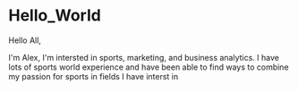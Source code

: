 # Hello_World
Hello All,

I'm Alex, I'm intersted in sports, marketing, and business analytics.
I have lots of sports world experience and have been able to find ways to combine my passion for sports in fields I have interst in

